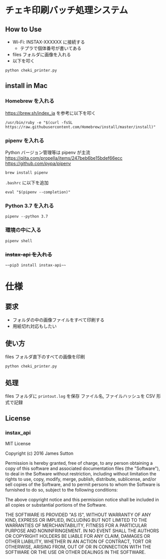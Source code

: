 # チェキ印刷バッチ処理システム

## How to Use

- Wi-Fi: INSTAX-XXXXXX に接続する
    - テプラで個体番号が書いてある
- files フォルダに画像を入れる
- 以下を叩く

```
python cheki_printer.py
```

## install in Mac

### Homebrew を入れる

https://brew.sh/index_ja を参考に以下を叩く

```
/usr/bin/ruby -e "$(curl -fsSL https://raw.githubusercontent.com/Homebrew/install/master/install)"
```

### pipenv を入れる

Python バージョン管理等は pipenv が主流
https://qiita.com/propella/items/247beb6be15bdef66ecc
https://github.com/pypa/pipenv

```
brew install pipenv
```

`.bashrc` に以下を追加

```
eval "$(pipenv --completion)"
```

### Python 3.7 を入れる

```
pipenv --python 3.7
```

### 環境の中に入る

```
pipenv shell
```

### ~~instax-api を入れる~~
```
~~pip3 install instax-api~~
```


# 仕様

## 要求

- フォルダの中の画像ファイルをすべて印刷する
- 用紙切れ対応もしたい

## 使い方

files フォルダ直下のすべての画像を印刷

```
python cheki_printer.py
```

## 処理

files フォルダに `printout.log` を保存
ファイル名, ファイルハッシュを CSV 形式で記録

## License
### instax_api
MIT License

Copyright (c) 2016 James Sutton

Permission is hereby granted, free of charge, to any person obtaining a copy
of this software and associated documentation files (the "Software"), to deal
in the Software without restriction, including without limitation the rights
to use, copy, modify, merge, publish, distribute, sublicense, and/or sell
copies of the Software, and to permit persons to whom the Software is
furnished to do so, subject to the following conditions:

The above copyright notice and this permission notice shall be included in all
copies or substantial portions of the Software.

THE SOFTWARE IS PROVIDED "AS IS", WITHOUT WARRANTY OF ANY KIND, EXPRESS OR
IMPLIED, INCLUDING BUT NOT LIMITED TO THE WARRANTIES OF MERCHANTABILITY,
FITNESS FOR A PARTICULAR PURPOSE AND NONINFRINGEMENT. IN NO EVENT SHALL THE
AUTHORS OR COPYRIGHT HOLDERS BE LIABLE FOR ANY CLAIM, DAMAGES OR OTHER
LIABILITY, WHETHER IN AN ACTION OF CONTRACT, TORT OR OTHERWISE, ARISING FROM,
OUT OF OR IN CONNECTION WITH THE SOFTWARE OR THE USE OR OTHER DEALINGS IN THE
SOFTWARE.